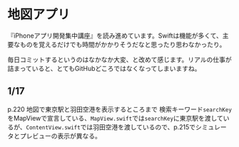 # 地図アプリ
『iPhoneアプリ開発集中講座』を読み進めています。Swiftは機能が多くて、主要なものを覚えるだけでも時間がかかりそうだなと思ったり思わなかったり。

毎日コミットするというのはなかなか大変、と改めて感じます。リアルの仕事が詰まっていると、とてもGitHubどころではなくなってしまいますね。

## 1/17
p.220 地図で東京駅と羽田空港を表示するところまで
検索キーワード`searchKey`をMapViewで宣言している、`MapView.swift`では`searchKey`に東京駅を渡しているが、`ContentView.swift`では羽田空港を渡しているので、p.215でシミュレータとプレビューの表示が異なる。